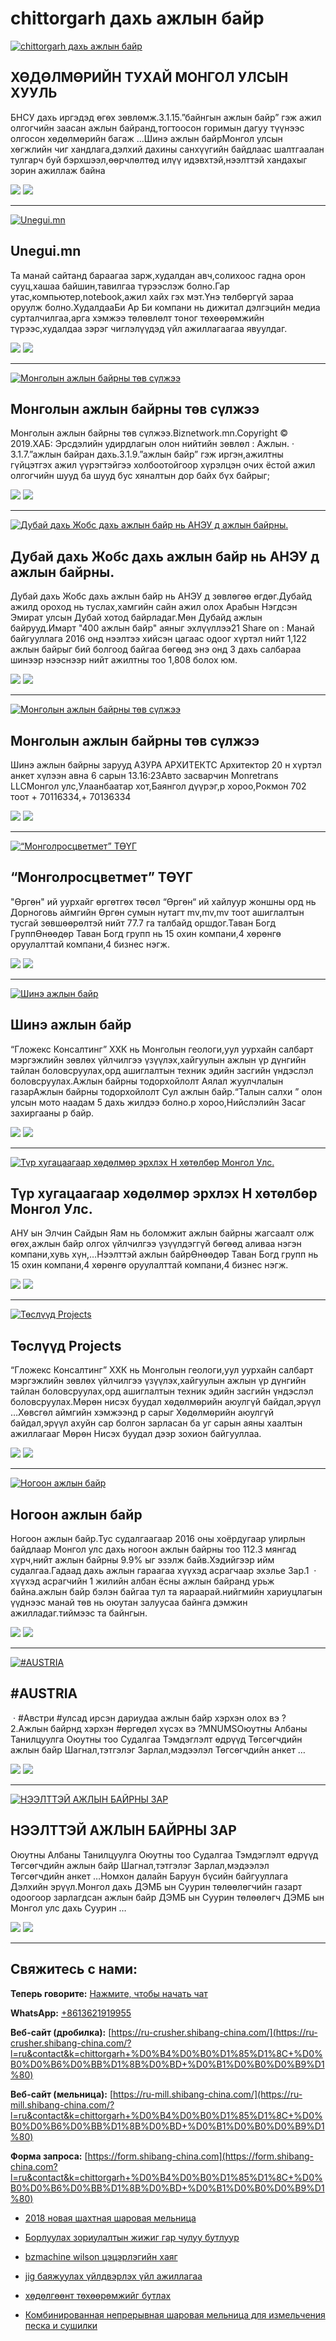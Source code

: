 # chittorgarh дахь ажлын байр

<a href="https://swt.shibang-china.com/?l=ru&img&k=chittorgarh+%D0%B4%D0%B0%D1%85%D1%8C+%D0%B0%D0%B6%D0%BB%D1%8B%D0%BD+%D0%B1%D0%B0%D0%B9%D1%80" target="_blank">![chittorgarh дахь ажлын байр](http://static.shibang-china.com/all-800x300/875.jpg)</a>

## ХӨДӨЛМӨРИЙН ТУХАЙ МОНГОЛ УЛСЫН ХУУЛЬ
БНСУ дахь иргэдэд өгөх зөвлөмж.3.1.15.”байнгын ажлын байр” гэж ажил олгогчийн заасан ажлын байранд,тогтоосон горимын дагуу түүнээс олгосон хөдөлмөрийн багаж …Шинэ ажлын байрМонгол улсын хөгжлийн чиг хандлага,дэлхий дахины санхүүгийн байдлаас шалтгаалан тулгарч буй бэрхшээл,өөрчлөлтөд илүү идэвхтэй,нээлттэй хандахыг зорин ажиллаж байна


<a href="https://whatsapp.shibangsoft.com/WhatsApp.php" target="_blank" title="WhatsApp">![](http://static.shibang-china.com/icon/whatsapp.png)</a> <a href="https://swt.shibang-china.com/?l=ru&icon&k=chittorgarh+%D0%B4%D0%B0%D1%85%D1%8C+%D0%B0%D0%B6%D0%BB%D1%8B%D0%BD+%D0%B1%D0%B0%D0%B9%D1%80" target="_blank">![](http://static.shibang-china.com/icon/chat-ru.png)</a>

---

<a href="https://swt.shibang-china.com/?l=ru&img&k=chittorgarh+%D0%B4%D0%B0%D1%85%D1%8C+%D0%B0%D0%B6%D0%BB%D1%8B%D0%BD+%D0%B1%D0%B0%D0%B9%D1%80" target="_blank">![Unegui.mn](http://static.shibang-china.com/all-800x300/422.jpg)</a>

## Unegui.mn
Та манай сайтанд бараагаа зарж,худалдан авч,солихоос гадна орон сууц,хашаа байшин,тавилгаа түрээслэж болно.Гар утас,компьютер,notebook,ажил хайх гэх мэт.Үнэ төлбөргүй зараа оруулж болно.ХудалдааБи Ар Би компани нь дижитал дэлгэцийн медиа сурталчилгаа,арга хэмжээ төлөвлөлт тоног төхөөрөмжийн түрээс,худалдаа зэрэг чиглэлүүдэд үйл ажиллагаагаа явуулдаг.


<a href="https://whatsapp.shibangsoft.com/WhatsApp.php" target="_blank" title="WhatsApp">![](http://static.shibang-china.com/icon/whatsapp.png)</a> <a href="https://swt.shibang-china.com/?l=ru&icon&k=chittorgarh+%D0%B4%D0%B0%D1%85%D1%8C+%D0%B0%D0%B6%D0%BB%D1%8B%D0%BD+%D0%B1%D0%B0%D0%B9%D1%80" target="_blank">![](http://static.shibang-china.com/icon/chat-ru.png)</a>

---

<a href="https://swt.shibang-china.com/?l=ru&img&k=chittorgarh+%D0%B4%D0%B0%D1%85%D1%8C+%D0%B0%D0%B6%D0%BB%D1%8B%D0%BD+%D0%B1%D0%B0%D0%B9%D1%80" target="_blank">![Монголын ажлын байрны төв сүлжээ](http://static.shibang-china.com/all-800x300/450.jpg)</a>

## Монголын ажлын байрны төв сүлжээ
Монголын ажлын байрны төв сүлжээ.Biznetwork.mn.Copyright &#169; 2019.ХАБ: Эрсдэлийн удирдлагын олон нийтийн зөвлөл : Ажлын.&nbsp;&#0183;&#32;3.1.7.”ажлын байран дахь.3.1.9.”ажлын байр” гэж иргэн,ажилтны гүйцэтгэх ажил үүрэгтэйгээ холбоотойгоор хүрэлцэн очих ёстой ажил олгогчийн шууд ба шууд бус хяналтын дор байх бүх байрыг;


<a href="https://whatsapp.shibangsoft.com/WhatsApp.php" target="_blank" title="WhatsApp">![](http://static.shibang-china.com/icon/whatsapp.png)</a> <a href="https://swt.shibang-china.com/?l=ru&icon&k=chittorgarh+%D0%B4%D0%B0%D1%85%D1%8C+%D0%B0%D0%B6%D0%BB%D1%8B%D0%BD+%D0%B1%D0%B0%D0%B9%D1%80" target="_blank">![](http://static.shibang-china.com/icon/chat-ru.png)</a>

---

<a href="https://swt.shibang-china.com/?l=ru&img&k=chittorgarh+%D0%B4%D0%B0%D1%85%D1%8C+%D0%B0%D0%B6%D0%BB%D1%8B%D0%BD+%D0%B1%D0%B0%D0%B9%D1%80" target="_blank">![Дубай дахь Жобс дахь ажлын байр нь АНЭУ д ажлын байрны.](http://static.shibang-china.com/all-800x300/1199.jpg)</a>

## Дубай дахь Жобс дахь ажлын байр нь АНЭУ д ажлын байрны.
Дубай дахь Жобс дахь ажлын байр нь АНЭУ д зөвлөгөө өгдөг.Дубайд ажилд ороход нь туслах,хамгийн сайн ажил олох Арабын Нэгдсэн Эмират улсын Дубай хотод байрладаг.Мөн Дубайд ажлын байрууд.Имарт &quot;400 ажлын байр&quot; аяныг эхлүүллээ21 Share on : Манай байгууллага 2016 онд нээлтээ хийсэн цагаас одоог хүртэл нийт 1,122 ажлын байрыг бий болгоод байгаа бөгөөд энэ онд 3 дахь салбараа шинээр нээснээр нийт ажилтны тоо 1,808 болох юм.


<a href="https://whatsapp.shibangsoft.com/WhatsApp.php" target="_blank" title="WhatsApp">![](http://static.shibang-china.com/icon/whatsapp.png)</a> <a href="https://swt.shibang-china.com/?l=ru&icon&k=chittorgarh+%D0%B4%D0%B0%D1%85%D1%8C+%D0%B0%D0%B6%D0%BB%D1%8B%D0%BD+%D0%B1%D0%B0%D0%B9%D1%80" target="_blank">![](http://static.shibang-china.com/icon/chat-ru.png)</a>

---

<a href="https://swt.shibang-china.com/?l=ru&img&k=chittorgarh+%D0%B4%D0%B0%D1%85%D1%8C+%D0%B0%D0%B6%D0%BB%D1%8B%D0%BD+%D0%B1%D0%B0%D0%B9%D1%80" target="_blank">![Монголын ажлын байрны төв сүлжээ](http://static.shibang-china.com/all-800x300/1203.jpg)</a>

## Монголын ажлын байрны төв сүлжээ
Шинэ ажлын байрны зарууд АЗУРА АРХИТЕКТС Архитектор 20 н хүртэл анкет хүлээн авна 6 сарын 13.16:23Авто засварчин Monretrans LLCМонгол улс,Улаанбаатар хот,Баянгол дүүрэг,р хороо,Рокмон 702 тоот + 70116334,+ 70136334


<a href="https://whatsapp.shibangsoft.com/WhatsApp.php" target="_blank" title="WhatsApp">![](http://static.shibang-china.com/icon/whatsapp.png)</a> <a href="https://swt.shibang-china.com/?l=ru&icon&k=chittorgarh+%D0%B4%D0%B0%D1%85%D1%8C+%D0%B0%D0%B6%D0%BB%D1%8B%D0%BD+%D0%B1%D0%B0%D0%B9%D1%80" target="_blank">![](http://static.shibang-china.com/icon/chat-ru.png)</a>

---

<a href="https://swt.shibang-china.com/?l=ru&img&k=chittorgarh+%D0%B4%D0%B0%D1%85%D1%8C+%D0%B0%D0%B6%D0%BB%D1%8B%D0%BD+%D0%B1%D0%B0%D0%B9%D1%80" target="_blank">![“Монголросцветмет” ТӨҮГ](http://static.shibang-china.com/all-800x300/517.jpg)</a>

## “Монголросцветмет” ТӨҮГ
&quot;Өргөн&quot; ий уурхайг өргөтгөх төсөл “Өргөн“ ий хайлуур жоншны орд нь Дорноговь аймгийн Өргөн сумын нутагт mv,mv,mv тоот ашиглалтын тусгай зөвшөөрөлтэй нийт 77.7 га талбайд оршдог.Таван Богд ГруппӨнөөдөр Таван Богд групп нь 15 охин компани,4 хөрөнгө оруулалттай компани,4 бизнес нэгж.


<a href="https://whatsapp.shibangsoft.com/WhatsApp.php" target="_blank" title="WhatsApp">![](http://static.shibang-china.com/icon/whatsapp.png)</a> <a href="https://swt.shibang-china.com/?l=ru&icon&k=chittorgarh+%D0%B4%D0%B0%D1%85%D1%8C+%D0%B0%D0%B6%D0%BB%D1%8B%D0%BD+%D0%B1%D0%B0%D0%B9%D1%80" target="_blank">![](http://static.shibang-china.com/icon/chat-ru.png)</a>

---

<a href="https://swt.shibang-china.com/?l=ru&img&k=chittorgarh+%D0%B4%D0%B0%D1%85%D1%8C+%D0%B0%D0%B6%D0%BB%D1%8B%D0%BD+%D0%B1%D0%B0%D0%B9%D1%80" target="_blank">![Шинэ ажлын байр](http://static.shibang-china.com/all-800x300/912.jpg)</a>

## Шинэ ажлын байр
“Гложекс Консалтинг” ХХК нь Монголын геологи,уул уурхайн салбарт мэргэжлийн зөвлөх үйлчилгээ үзүүлэх,хайгуулын ажлын үр дүнгийн тайлан боловсруулах,орд ашиглалтын техник эдийн засгийн үндэслэл боловсруулах.Ажлын байрны тодорхойлолт Аялал жуулчлалын газарАжлын байрны тодорхойлолт Сул ажлын байр.“Талын салхи ” олон улсын мото наадам 5 дахь жилдээ болно.р хороо,Нийслэлийн Засаг захиргааны р байр.


<a href="https://whatsapp.shibangsoft.com/WhatsApp.php" target="_blank" title="WhatsApp">![](http://static.shibang-china.com/icon/whatsapp.png)</a> <a href="https://swt.shibang-china.com/?l=ru&icon&k=chittorgarh+%D0%B4%D0%B0%D1%85%D1%8C+%D0%B0%D0%B6%D0%BB%D1%8B%D0%BD+%D0%B1%D0%B0%D0%B9%D1%80" target="_blank">![](http://static.shibang-china.com/icon/chat-ru.png)</a>

---

<a href="https://swt.shibang-china.com/?l=ru&img&k=chittorgarh+%D0%B4%D0%B0%D1%85%D1%8C+%D0%B0%D0%B6%D0%BB%D1%8B%D0%BD+%D0%B1%D0%B0%D0%B9%D1%80" target="_blank">![Түр хугацаагаар хөдөлмөр эрхлэх H хөтөлбөр Монгол Улс.](http://static.shibang-china.com/all-800x300/1512.jpg)</a>

## Түр хугацаагаар хөдөлмөр эрхлэх H хөтөлбөр Монгол Улс.
АНУ ын Элчин Сайдын Яам нь боломжит ажлын байрны жагсаалт олж өгөх,ажлын байр олгох үйлчилгээ үзүүлдэггүй бөгөөд аливаа нэгэн компани,хувь хүн,…Нээлттэй ажлын байрӨнөөдөр Таван Богд групп нь 15 охин компани,4 хөрөнгө оруулалттай компани,4 бизнес нэгж.


<a href="https://whatsapp.shibangsoft.com/WhatsApp.php" target="_blank" title="WhatsApp">![](http://static.shibang-china.com/icon/whatsapp.png)</a> <a href="https://swt.shibang-china.com/?l=ru&icon&k=chittorgarh+%D0%B4%D0%B0%D1%85%D1%8C+%D0%B0%D0%B6%D0%BB%D1%8B%D0%BD+%D0%B1%D0%B0%D0%B9%D1%80" target="_blank">![](http://static.shibang-china.com/icon/chat-ru.png)</a>

---

<a href="https://swt.shibang-china.com/?l=ru&img&k=chittorgarh+%D0%B4%D0%B0%D1%85%D1%8C+%D0%B0%D0%B6%D0%BB%D1%8B%D0%BD+%D0%B1%D0%B0%D0%B9%D1%80" target="_blank">![Төслүүд Projects](http://static.shibang-china.com/all-800x300/99.jpg)</a>

## Төслүүд Projects
“Гложекс Консалтинг” ХХК нь Монголын геологи,уул уурхайн салбарт мэргэжлийн зөвлөх үйлчилгээ үзүүлэх,хайгуулын ажлын үр дүнгийн тайлан боловсруулах,орд ашиглалтын техник эдийн засгийн үндэслэл боловсруулах.Мөрөн нисэх буудал хѳдѳлмѳрийн аюулгүй байдал,эрүүл …Хѳвсгѳл аймгийн хэмжээнд р сарыг Хѳдѳлмѳрийн аюулгүй байдал,эрүүл ахуйн сар болгон зарласан ба уг сарын аяны хаалтын ажиллагааг Мѳрѳн Нисэх буудал дээр зохион байгууллаа.


<a href="https://whatsapp.shibangsoft.com/WhatsApp.php" target="_blank" title="WhatsApp">![](http://static.shibang-china.com/icon/whatsapp.png)</a> <a href="https://swt.shibang-china.com/?l=ru&icon&k=chittorgarh+%D0%B4%D0%B0%D1%85%D1%8C+%D0%B0%D0%B6%D0%BB%D1%8B%D0%BD+%D0%B1%D0%B0%D0%B9%D1%80" target="_blank">![](http://static.shibang-china.com/icon/chat-ru.png)</a>

---

<a href="https://swt.shibang-china.com/?l=ru&img&k=chittorgarh+%D0%B4%D0%B0%D1%85%D1%8C+%D0%B0%D0%B6%D0%BB%D1%8B%D0%BD+%D0%B1%D0%B0%D0%B9%D1%80" target="_blank">![Ногоон ажлын байр](http://static.shibang-china.com/all-800x300/254.jpg)</a>

## Ногоон ажлын байр
Ногоон ажлын байр.Тус судалгаагаар 2016 оны хоёрдугаар улирлын байдлаар Монгол улс дахь ногоон ажлын байрны тоо 112.3 мянгад хүрч,нийт ажлын байрны 9.9% ыг эзэлж байв.Хэдийгээр ийм судалгаа.Гадаад дахь ажлын гараагаа хүүхэд асрагчаар эхэлье Зар.1 &nbsp;&#0183;&#32;хүүхэд асрагчийн 1 жилийн албан ёсны ажлын байранд урьж байна.ажлын байр бэлэн байгаа тул та яараарай.нийгмийн хариуцлагын үүднээс манай төв нь оюутан залуусаа байнга дэмжин ажилладаг.тиймээс та байнгын.


<a href="https://whatsapp.shibangsoft.com/WhatsApp.php" target="_blank" title="WhatsApp">![](http://static.shibang-china.com/icon/whatsapp.png)</a> <a href="https://swt.shibang-china.com/?l=ru&icon&k=chittorgarh+%D0%B4%D0%B0%D1%85%D1%8C+%D0%B0%D0%B6%D0%BB%D1%8B%D0%BD+%D0%B1%D0%B0%D0%B9%D1%80" target="_blank">![](http://static.shibang-china.com/icon/chat-ru.png)</a>

---

<a href="https://swt.shibang-china.com/?l=ru&img&k=chittorgarh+%D0%B4%D0%B0%D1%85%D1%8C+%D0%B0%D0%B6%D0%BB%D1%8B%D0%BD+%D0%B1%D0%B0%D0%B9%D1%80" target="_blank">![#AUSTRIA](http://static.shibang-china.com/all-800x300/733.jpg)</a>

## #AUSTRIA
&nbsp;&#0183;&#32;#Австри #улсад ирсэн дариудаа ажлын байр хэрхэн олох вэ ? 2.Ажлын байрнд хэрхэн #өргөдөл хүсэх вэ ?MNUMSОюутны Албаны Танилцуулга Оюутны тоо Судалгаа Тэмдэглэлт өдрүүд Төгсөгчдийн ажлын байр Шагнал,тэтгэлэг Зарлал,мэдээлэл Төгсөгчдийн анкет …


<a href="https://whatsapp.shibangsoft.com/WhatsApp.php" target="_blank" title="WhatsApp">![](http://static.shibang-china.com/icon/whatsapp.png)</a> <a href="https://swt.shibang-china.com/?l=ru&icon&k=chittorgarh+%D0%B4%D0%B0%D1%85%D1%8C+%D0%B0%D0%B6%D0%BB%D1%8B%D0%BD+%D0%B1%D0%B0%D0%B9%D1%80" target="_blank">![](http://static.shibang-china.com/icon/chat-ru.png)</a>

---

<a href="https://swt.shibang-china.com/?l=ru&img&k=chittorgarh+%D0%B4%D0%B0%D1%85%D1%8C+%D0%B0%D0%B6%D0%BB%D1%8B%D0%BD+%D0%B1%D0%B0%D0%B9%D1%80" target="_blank">![НЭЭЛТТЭЙ АЖЛЫН БАЙРНЫ ЗАР](http://static.shibang-china.com/all-800x300/1348.jpg)</a>

## НЭЭЛТТЭЙ АЖЛЫН БАЙРНЫ ЗАР
Оюутны Албаны Танилцуулга Оюутны тоо Судалгаа Тэмдэглэлт өдрүүд Төгсөгчдийн ажлын байр Шагнал,тэтгэлэг Зарлал,мэдээлэл Төгсөгчдийн анкет …Номхон далайн Баруун бүсийн байгууллага Дэлхийн эрүүл.Монгол дахь ДЭМБ ын Суурин төлөөлөгчийн газарт одоогоор зарлагдсан ажлын байр ДЭМБ ын Суурин төлөөлөгч ДЭМБ ын Монгол улс дахь Суурин …


<a href="https://whatsapp.shibangsoft.com/WhatsApp.php" target="_blank" title="WhatsApp">![](http://static.shibang-china.com/icon/whatsapp.png)</a> <a href="https://swt.shibang-china.com/?l=ru&icon&k=chittorgarh+%D0%B4%D0%B0%D1%85%D1%8C+%D0%B0%D0%B6%D0%BB%D1%8B%D0%BD+%D0%B1%D0%B0%D0%B9%D1%80" target="_blank">![](http://static.shibang-china.com/icon/chat-ru.png)</a>

---
## Свяжитесь с нами:

**Теперь говорите:** [Нажмите, чтобы начать чат](https://swt.shibang-china.com?l=ru&contact&k=chittorgarh+%D0%B4%D0%B0%D1%85%D1%8C+%D0%B0%D0%B6%D0%BB%D1%8B%D0%BD+%D0%B1%D0%B0%D0%B9%D1%80)

**WhatsApp:**  [+8613621919955](https://whatsapp.shibangsoft.com/WhatsApp.php)

**Веб-сайт (дробилка):** [https://ru-crusher.shibang-china.com/](https://ru-crusher.shibang-china.com/?l=ru&contact&k=chittorgarh+%D0%B4%D0%B0%D1%85%D1%8C+%D0%B0%D0%B6%D0%BB%D1%8B%D0%BD+%D0%B1%D0%B0%D0%B9%D1%80)

**Веб-сайт (мельница):** [https://ru-mill.shibang-china.com/](https://ru-mill.shibang-china.com/?l=ru&contact&k=chittorgarh+%D0%B4%D0%B0%D1%85%D1%8C+%D0%B0%D0%B6%D0%BB%D1%8B%D0%BD+%D0%B1%D0%B0%D0%B9%D1%80)

**Форма запроса:** [https://form.shibang-china.com](https://form.shibang-china.com?l=ru&contact&k=chittorgarh+%D0%B4%D0%B0%D1%85%D1%8C+%D0%B0%D0%B6%D0%BB%D1%8B%D0%BD+%D0%B1%D0%B0%D0%B9%D1%80)

* [2018 новая шахтная шаровая мельница](../126/2018%20%D0%BD%D0%BE%D0%B2%D0%B0%D1%8F%20%D1%88%D0%B0%D1%85%D1%82%D0%BD%D0%B0%D1%8F%20%D1%88%D0%B0%D1%80%D0%BE%D0%B2%D0%B0%D1%8F%20%D0%BC%D0%B5%D0%BB%D1%8C%D0%BD%D0%B8%D1%86%D0%B0.md)

* [Борлуулах зориулалтын жижиг гар чулуу бутлуур](../128/%D0%91%D0%BE%D1%80%D0%BB%D1%83%D1%83%D0%BB%D0%B0%D1%85%20%D0%B7%D0%BE%D1%80%D0%B8%D1%83%D0%BB%D0%B0%D0%BB%D1%82%D1%8B%D0%BD%20%D0%B6%D0%B8%D0%B6%D0%B8%D0%B3%20%D0%B3%D0%B0%D1%80%20%D1%87%D1%83%D0%BB%D1%83%D1%83%20%D0%B1%D1%83%D1%82%D0%BB%D1%83%D1%83%D1%80.md)

* [bzmachine wilson цэцэрлэгийн хаяг](../127/bzmachine%20wilson%20%D1%86%D1%8D%D1%86%D1%8D%D1%80%D0%BB%D1%8D%D0%B3%D0%B8%D0%B9%D0%BD%20%D1%85%D0%B0%D1%8F%D0%B3.md)

* [jig баяжуулах үйлдвэрлэх үйл ажиллагаа](../127/jig%20%D0%B1%D0%B0%D1%8F%D0%B6%D1%83%D1%83%D0%BB%D0%B0%D1%85%20%D2%AF%D0%B9%D0%BB%D0%B4%D0%B2%D1%8D%D1%80%D0%BB%D1%8D%D1%85%20%D2%AF%D0%B9%D0%BB%20%D0%B0%D0%B6%D0%B8%D0%BB%D0%BB%D0%B0%D0%B3%D0%B0%D0%B0.md)

* [хөдөлгөөнт төхөөрөмжийг бутлах](../129/%D1%85%D3%A9%D0%B4%D3%A9%D0%BB%D0%B3%D3%A9%D3%A9%D0%BD%D1%82%20%D1%82%D3%A9%D1%85%D3%A9%D3%A9%D1%80%D3%A9%D0%BC%D0%B6%D0%B8%D0%B9%D0%B3%20%D0%B1%D1%83%D1%82%D0%BB%D0%B0%D1%85.md)

* [Комбинированная непрерывная шаровая мельница для измельчения песка и сушилки](../126/%D0%9A%D0%BE%D0%BC%D0%B1%D0%B8%D0%BD%D0%B8%D1%80%D0%BE%D0%B2%D0%B0%D0%BD%D0%BD%D0%B0%D1%8F%20%D0%BD%D0%B5%D0%BF%D1%80%D0%B5%D1%80%D1%8B%D0%B2%D0%BD%D0%B0%D1%8F%20%D1%88%D0%B0%D1%80%D0%BE%D0%B2%D0%B0%D1%8F%20%D0%BC%D0%B5%D0%BB%D1%8C%D0%BD%D0%B8%D1%86%D0%B0%20%D0%B4%D0%BB%D1%8F%20%D0%B8%D0%B7%D0%BC%D0%B5%D0%BB%D1%8C%D1%87%D0%B5%D0%BD%D0%B8%D1%8F%20%D0%BF%D0%B5%D1%81%D0%BA%D0%B0%20%D0%B8%20%D1%81%D1%83%D1%88%D0%B8%D0%BB%D0%BA%D0%B8.md)